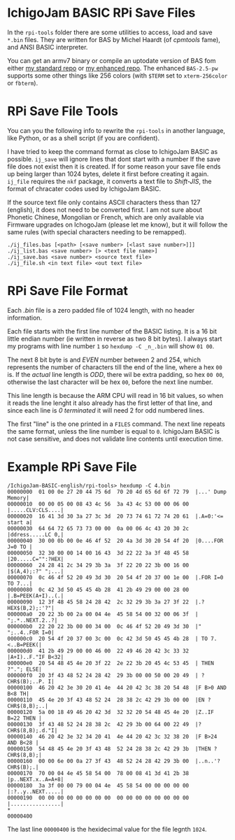 # IchigoJam BASIC RPi Save Files

In the `rpi-tools` folder there are some utilities to access, load and save `*.bin` files. They are written for BAS by Michel Haardt (of _cpmtools_ fame), and ANSI BASIC interpreter.  

You can get an armv7 binary or compile an uptodate version of BAS fom either [my standard repo](https://github.com/paulwratt/bas-2.5-plus) or [my enhanced repo](https://github.com/paulwratt/bas-2.5-pw). The enhanced `BAS-2.5-pw` supports some other things like 256 colors (with `$TERM` set to `xterm-256color` or `fbterm`).  


# RPi Save File Tools

You can you the following info to rewrite the `rpi-tools` in another language, like Python, or as a shell script (if you are confident).

I have tried to keep the command format as close to IchigoJam BASIC as possible. `ij_save` will ignore lines that dont start with a number If the save file does not exist then it is created. If for some reason your save file ends up being larger than 1024 bytes, delete it first before creating it again. `ij_file` requires the `nkf` package, it converts a text file to _Shift-JIS_, the format of chracater codes used by IchigoJam BASIC.

If the source text file only contains ASCII characters thess than 127 (english), it does not need to be converted first. I am not sure about Phonetic Chinese, Mongolian or French, which are only available via Firmware upgrades on IchogoJam (please let me know), but it will follow the same rules (with special characters needing to be remapped).

```
./ij_files.bas [<path> [<save number> [<last save number>]]]
./ij_list.bas <save number> [> <text file name>]
./ij_save.bas <save number> <source text file>
./ij_file.sh <in text file> <out text file>
```


# RPi Save File Format

Each _.bin_ file is a zero padded file of 1024 length, with no header information.

Each file starts with the first line number of the BASIC listing. It is a 16 bit little endian number (ie written in reverse as two 8 bit bytes). I always start my programs with line number `1` so `hexdump -C _n_.bin` will show `01 00`.

The next 8 bit byte is and _EVEN_ number between 2 and 254, which represents the number of characters till the end of the line, where a hex `00` is. If the _actual_ line length is _ODD_, there wil be extra padding, so hex `00 00`, otherwise the last character will be hex `00`, before the next line number.

This line length is because the ARM CPU will read in 16 bit values, so when it reads the line lenght it also already has the first letter of that line, and since each line is _0 terminated_ it will need 2 for odd numbered lines.

The first "line" is the one printed in a `FILES` command. The next line repeats the same format, unless the line number is equal to `0`. IchigoJam BASIC is not case sensitive, and does not validate line contents until execution time.


# Example RPi Save File
```
/IchigoJam-BASIC-english/rpi-tools> hexdump -C 4.bin
00000000  01 00 0e 27 20 44 75 6d  70 20 4d 65 6d 6f 72 79  |...' Dump Memory|
00000010  00 00 05 00 08 43 4c 56  3a 43 4c 53 00 00 06 00  |.....CLV:CLS....|
00000020  16 41 3d 30 3a 27 3c 3d  20 73 74 61 72 74 20 61  |.A=0:'<= start a|
00000030  64 64 72 65 73 73 00 00  0a 00 06 4c 43 20 30 2c  |ddress.....LC 0,|
00000040  30 00 0b 00 0e 46 4f 52  20 4a 3d 30 20 54 4f 20  |0....FOR J=0 TO |
00000050  32 30 00 00 14 00 16 43  3d 22 22 3a 3f 48 45 58  |20.....C="":?HEX|
00000060  24 28 41 2c 34 29 3b 3a  3f 22 20 22 3b 00 16 00  |$(A,4);:?" ";...|
00000070  0c 46 4f 52 20 49 3d 30  20 54 4f 20 37 00 1e 00  |.FOR I=0 TO 7...|
00000080  0c 42 3d 50 45 45 4b 28  41 2b 49 29 00 00 28 00  |.B=PEEK(A+I)..(.|
00000090  12 3f 48 45 58 24 28 42  2c 32 29 3b 3a 27 3f 22  |.?HEX$(B,2);:'?"|
000000a0  20 22 3b 00 2a 00 04 4e  45 58 54 00 32 00 06 3f  | ";.*..NEXT.2..?|
000000b0  22 20 22 3b 00 00 34 00  0c 46 4f 52 20 49 3d 30  |" ";..4..FOR I=0|
000000c0  20 54 4f 20 37 00 3c 00  0c 42 3d 50 45 45 4b 28  | TO 7.<..B=PEEK(|
000000d0  41 2b 49 29 00 00 46 00  22 49 46 20 42 3c 33 32  |A+I)..F."IF B<32|
000000e0  20 54 48 45 4e 20 3f 22  2e 22 3b 20 45 4c 53 45  | THEN ?"."; ELSE|
000000f0  20 3f 43 48 52 24 28 42  29 3b 00 00 50 00 20 49  | ?CHR$(B);..P. I|
00000100  46 20 42 3e 30 20 41 4e  44 20 42 3c 38 20 54 48  |F B>0 AND B<8 TH|
00000110  45 4e 20 3f 43 48 52 24  28 38 2c 42 29 3b 00 00  |EN ?CHR$(8,B);..|
00000120  5a 00 18 49 46 20 42 3d  32 32 20 54 48 45 4e 20  |Z..IF B=22 THEN |
00000130  3f 43 48 52 24 28 38 2c  42 29 3b 00 64 00 22 49  |?CHR$(8,B);.d."I|
00000140  46 20 42 3e 32 34 20 41  4e 44 20 42 3c 32 38 20  |F B>24 AND B<28 |
00000150  54 48 45 4e 20 3f 43 48  52 24 28 38 2c 42 29 3b  |THEN ?CHR$(8,B);|
00000160  00 00 6e 00 0a 27 3f 43  48 52 24 28 42 29 3b 00  |..n..'?CHR$(B);.|
00000170  70 00 04 4e 45 58 54 00  78 00 08 41 3d 41 2b 38  |p..NEXT.x..A=A+8|
00000180  3a 3f 00 00 79 00 04 4e  45 58 54 00 00 00 00 00  |:?..y..NEXT.....|
00000190  00 00 00 00 00 00 00 00  00 00 00 00 00 00 00 00  |................|
*
00000400
```
The last line `00000400` is the hexidecimal value for the file legnth `1024`.
